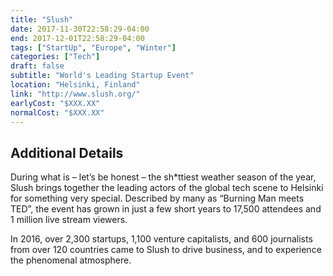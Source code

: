 ```yaml
---
title: "Slush"
date: 2017-11-30T22:58:29-04:00
end: 2017-12-01T22:58:29-04:00
tags: ["StartUp", "Europe", "Winter"]
categories: ["Tech"]
draft: false
subtitle: "World's Leading Startup Event"
location: "Helsinki, Finland"
link: "http://www.slush.org/"
earlyCost: "$XXX.XX"
normalCost: "$XXX.XX"
---
```


<!--more-->

## Additional Details

During what is – let’s be honest – the sh*ttiest weather season of the year, Slush brings together the leading actors of the global tech scene to Helsinki for something very special. Described by many as “Burning Man meets TED”, the event has grown in just a few short years to 17,500 attendees and 1 million live stream viewers.

In 2016, over 2,300 startups, 1,100 venture capitalists, and 600 journalists from over 120 countries came to Slush to drive business, and to experience the phenomenal atmosphere.
